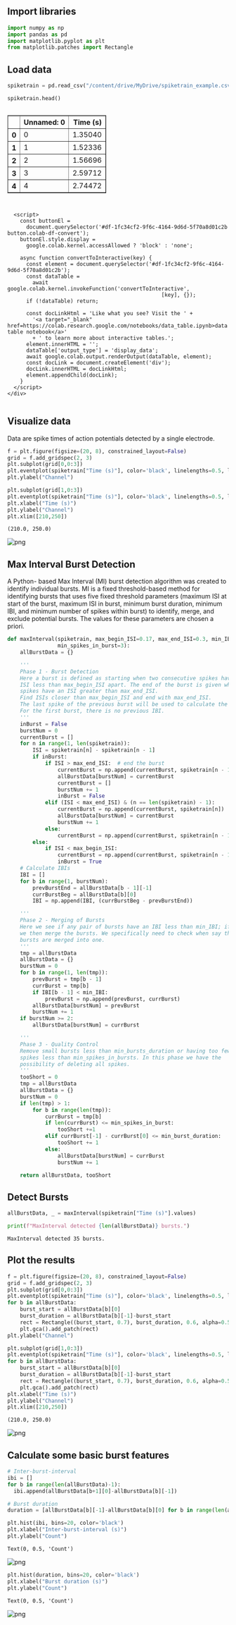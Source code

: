 ## Import libraries


```python
import numpy as np
import pandas as pd
import matplotlib.pyplot as plt
from matplotlib.patches import Rectangle
```

## Load data


```python
spiketrain = pd.read_csv("/content/drive/MyDrive/spiketrain_example.csv")
```


```python
spiketrain.head()
```





  <div id="df-1fc34cf2-9f6c-4164-9d6d-5f70a8d01c2b">
    <div class="colab-df-container">
      <div>
<style scoped>
    .dataframe tbody tr th:only-of-type {
        vertical-align: middle;
    }

    .dataframe tbody tr th {
        vertical-align: top;
    }

    .dataframe thead th {
        text-align: right;
    }
</style>
<table border="1" class="dataframe">
  <thead>
    <tr style="text-align: right;">
      <th></th>
      <th>Unnamed: 0</th>
      <th>Time (s)</th>
    </tr>
  </thead>
  <tbody>
    <tr>
      <th>0</th>
      <td>0</td>
      <td>1.35040</td>
    </tr>
    <tr>
      <th>1</th>
      <td>1</td>
      <td>1.52336</td>
    </tr>
    <tr>
      <th>2</th>
      <td>2</td>
      <td>1.56696</td>
    </tr>
    <tr>
      <th>3</th>
      <td>3</td>
      <td>2.59712</td>
    </tr>
    <tr>
      <th>4</th>
      <td>4</td>
      <td>2.74472</td>
    </tr>
  </tbody>
</table>
</div>
      <button class="colab-df-convert" onclick="convertToInteractive('df-1fc34cf2-9f6c-4164-9d6d-5f70a8d01c2b')"
              title="Convert this dataframe to an interactive table."
              style="display:none;">

  <svg xmlns="http://www.w3.org/2000/svg" height="24px"viewBox="0 0 24 24"
       width="24px">
    <path d="M0 0h24v24H0V0z" fill="none"/>
    <path d="M18.56 5.44l.94 2.06.94-2.06 2.06-.94-2.06-.94-.94-2.06-.94 2.06-2.06.94zm-11 1L8.5 8.5l.94-2.06 2.06-.94-2.06-.94L8.5 2.5l-.94 2.06-2.06.94zm10 10l.94 2.06.94-2.06 2.06-.94-2.06-.94-.94-2.06-.94 2.06-2.06.94z"/><path d="M17.41 7.96l-1.37-1.37c-.4-.4-.92-.59-1.43-.59-.52 0-1.04.2-1.43.59L10.3 9.45l-7.72 7.72c-.78.78-.78 2.05 0 2.83L4 21.41c.39.39.9.59 1.41.59.51 0 1.02-.2 1.41-.59l7.78-7.78 2.81-2.81c.8-.78.8-2.07 0-2.86zM5.41 20L4 18.59l7.72-7.72 1.47 1.35L5.41 20z"/>
  </svg>
      </button>

  <style>
    .colab-df-container {
      display:flex;
      flex-wrap:wrap;
      gap: 12px;
    }

    .colab-df-convert {
      background-color: #E8F0FE;
      border: none;
      border-radius: 50%;
      cursor: pointer;
      display: none;
      fill: #1967D2;
      height: 32px;
      padding: 0 0 0 0;
      width: 32px;
    }

    .colab-df-convert:hover {
      background-color: #E2EBFA;
      box-shadow: 0px 1px 2px rgba(60, 64, 67, 0.3), 0px 1px 3px 1px rgba(60, 64, 67, 0.15);
      fill: #174EA6;
    }

    [theme=dark] .colab-df-convert {
      background-color: #3B4455;
      fill: #D2E3FC;
    }

    [theme=dark] .colab-df-convert:hover {
      background-color: #434B5C;
      box-shadow: 0px 1px 3px 1px rgba(0, 0, 0, 0.15);
      filter: drop-shadow(0px 1px 2px rgba(0, 0, 0, 0.3));
      fill: #FFFFFF;
    }
  </style>

      <script>
        const buttonEl =
          document.querySelector('#df-1fc34cf2-9f6c-4164-9d6d-5f70a8d01c2b button.colab-df-convert');
        buttonEl.style.display =
          google.colab.kernel.accessAllowed ? 'block' : 'none';

        async function convertToInteractive(key) {
          const element = document.querySelector('#df-1fc34cf2-9f6c-4164-9d6d-5f70a8d01c2b');
          const dataTable =
            await google.colab.kernel.invokeFunction('convertToInteractive',
                                                     [key], {});
          if (!dataTable) return;

          const docLinkHtml = 'Like what you see? Visit the ' +
            '<a target="_blank" href=https://colab.research.google.com/notebooks/data_table.ipynb>data table notebook</a>'
            + ' to learn more about interactive tables.';
          element.innerHTML = '';
          dataTable['output_type'] = 'display_data';
          await google.colab.output.renderOutput(dataTable, element);
          const docLink = document.createElement('div');
          docLink.innerHTML = docLinkHtml;
          element.appendChild(docLink);
        }
      </script>
    </div>
  </div>




## Visualize data
Data are spike times of action potentials detected by a single electrode.


```python
f = plt.figure(figsize=(20, 8), constrained_layout=False)
grid = f.add_gridspec(2, 3)
plt.subplot(grid[0,0:3])
plt.eventplot(spiketrain["Time (s)"], color='black', linelengths=0.5, linewidths=0.75, alpha=0.35)
plt.ylabel("Channel")

plt.subplot(grid[1,0:3])
plt.eventplot(spiketrain["Time (s)"], color='black', linelengths=0.5, linewidths=0.75, alpha=0.35)
plt.xlabel("Time (s)")
plt.ylabel("Channel")
plt.xlim([210,250])
```




    (210.0, 250.0)




    
![png](MaxInterval_demo_files/MaxInterval_demo_6_1.png)
    


## Max Interval Burst Detection
A Python- based Max Interval (MI) burst detection algorithm was created to identify individual bursts. MI is a fixed threshold-based method for identifying bursts that uses five fixed threshold parameters (maximum ISI at start of the burst, maximum ISI in burst, minimum burst duration, minimum IBI, and minimum number of spikes within burst) to identify, merge, and exclude potential bursts. The values for these parameters are chosen a priori.


```python
def maxInterval(spiketrain, max_begin_ISI=0.17, max_end_ISI=0.3, min_IBI=0.2, min_burst_duration=0.01,
                min_spikes_in_burst=3):
    allBurstData = {}

    '''
    Phase 1 - Burst Detection
    Here a burst is defined as starting when two consecutive spikes have an
    ISI less than max_begin_ISI apart. The end of the burst is given when two
    spikes have an ISI greater than max_end_ISI.
    Find ISIs closer than max_begin_ISI and end with max_end_ISI.
    The last spike of the previous burst will be used to calculate the IBI.
    For the first burst, there is no previous IBI.
    '''
    inBurst = False
    burstNum = 0
    currentBurst = []
    for n in range(1, len(spiketrain)):
        ISI = spiketrain[n] - spiketrain[n - 1]
        if inBurst:
            if ISI > max_end_ISI:  # end the burst
                currentBurst = np.append(currentBurst, spiketrain[n - 1])
                allBurstData[burstNum] = currentBurst
                currentBurst = []
                burstNum += 1
                inBurst = False
            elif (ISI < max_end_ISI) & (n == len(spiketrain) - 1):
                currentBurst = np.append(currentBurst, spiketrain[n])
                allBurstData[burstNum] = currentBurst
                burstNum += 1
            else:
                currentBurst = np.append(currentBurst, spiketrain[n - 1])
        else:
            if ISI < max_begin_ISI:
                currentBurst = np.append(currentBurst, spiketrain[n - 1])
                inBurst = True
    # Calculate IBIs
    IBI = []
    for b in range(1, burstNum):
        prevBurstEnd = allBurstData[b - 1][-1]
        currBurstBeg = allBurstData[b][0]
        IBI = np.append(IBI, (currBurstBeg - prevBurstEnd))

    '''
    Phase 2 - Merging of Bursts
    Here we see if any pair of bursts have an IBI less than min_IBI; if so,
    we then merge the bursts. We specifically need to check when say three
    bursts are merged into one.
    '''
    tmp = allBurstData
    allBurstData = {}
    burstNum = 0
    for b in range(1, len(tmp)):
        prevBurst = tmp[b - 1]
        currBurst = tmp[b]
        if IBI[b - 1] < min_IBI:
            prevBurst = np.append(prevBurst, currBurst)
        allBurstData[burstNum] = prevBurst
        burstNum += 1
    if burstNum >= 2:
        allBurstData[burstNum] = currBurst

    '''
    Phase 3 - Quality Control
    Remove small bursts less than min_bursts_duration or having too few
    spikes less than min_spikes_in_bursts. In this phase we have the
    possibility of deleting all spikes.
    '''
    tooShort = 0
    tmp = allBurstData
    allBurstData = {}
    burstNum = 0
    if len(tmp) > 1:
        for b in range(len(tmp)):
            currBurst = tmp[b]
            if len(currBurst) <= min_spikes_in_burst:
                tooShort +=1
            elif currBurst[-1] - currBurst[0] <= min_burst_duration:
                tooShort += 1
            else:
                allBurstData[burstNum] = currBurst
                burstNum += 1

    return allBurstData, tooShort


```

## Detect Bursts


```python
allBurstData, _ = maxInterval(spiketrain["Time (s)"].values)
```


```python
print(f"MaxInterval detected {len(allBurstData)} bursts.")
```

    MaxInterval detected 35 bursts.


## Plot the results


```python
f = plt.figure(figsize=(20, 8), constrained_layout=False)
grid = f.add_gridspec(2, 3)
plt.subplot(grid[0,0:3])
plt.eventplot(spiketrain["Time (s)"], color='black', linelengths=0.5, linewidths=0.75, alpha=0.25)
for b in allBurstData:
    burst_start = allBurstData[b][0]
    burst_duration = allBurstData[b][-1]-burst_start
    rect = Rectangle((burst_start, 0.7), burst_duration, 0.6, alpha=0.5, edgecolor='turquoise', facecolor='turquoise')
    plt.gca().add_patch(rect)
plt.ylabel("Channel")

plt.subplot(grid[1,0:3])
plt.eventplot(spiketrain["Time (s)"], color='black', linelengths=0.5, linewidths=0.75, alpha=0.25)
for b in allBurstData:
    burst_start = allBurstData[b][0]
    burst_duration = allBurstData[b][-1]-burst_start
    rect = Rectangle((burst_start, 0.7), burst_duration, 0.6, alpha=0.5, edgecolor='turquoise', facecolor='turquoise')
    plt.gca().add_patch(rect)
plt.xlabel("Time (s)")
plt.ylabel("Channel")
plt.xlim([210,250])
```




    (210.0, 250.0)




    
![png](MaxInterval_demo_files/MaxInterval_demo_13_1.png)
    



## Calculate some basic burst features





```python
# Inter-burst-interval
ibi = []
for b in range(len(allBurstData)-1):
  ibi.append(allBurstData[b+1][0]-allBurstData[b][-1])

# Burst duration
duration = [allBurstData[b][-1]-allBurstData[b][0] for b in range(len(allBurstData))]
```


```python
plt.hist(ibi, bins=20, color='black')
plt.xlabel("Inter-burst-interval (s)")
plt.ylabel("Count")
```




    Text(0, 0.5, 'Count')




    
![png](MaxInterval_demo_files/MaxInterval_demo_16_1.png)
    



```python
plt.hist(duration, bins=20, color='black')
plt.xlabel("Burst duration (s)")
plt.ylabel("Count")
```




    Text(0, 0.5, 'Count')




    
![png](MaxInterval_demo_files/MaxInterval_demo_17_1.png)
    

